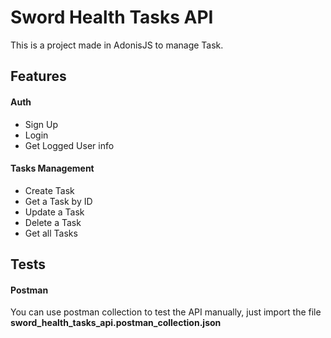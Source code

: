 # Sword Health Tasks API
This is a project made in AdonisJS to manage Task.

## Features

#### Auth
- Sign Up
- Login
- Get Logged User info

#### Tasks Management
- Create Task
- Get a Task by ID
- Update a Task
- Delete a Task
- Get all Tasks


## Tests

#### Postman
You can use postman collection to test the API manually,
just import the file **sword_health_tasks_api.postman_collection.json**

